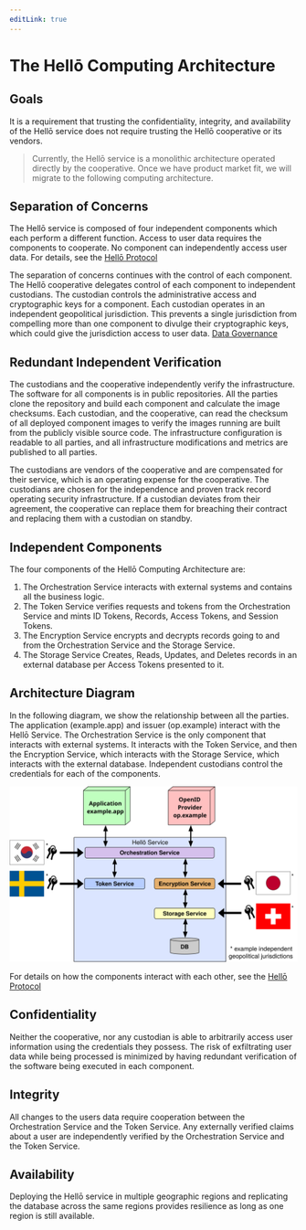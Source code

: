 ```yaml
---
editLink: true
---
```


# The Hellō Computing Architecture

## Goals

It is a requirement that trusting the confidentiality, integrity, and availability of the Hellō service does not require trusting the Hellō cooperative or its vendors. 

>Currently, the Hellō service is a monolithic architecture operated directly by the cooperative. Once we have product market fit, we will migrate to the following computing architecture. 

## Separation of Concerns

The Hellō service is composed of four independent components which each perform a different function. Access to user data requires the components to cooperate. No component can independently access user data. For details, see the [Hellō Protocol](protocol)

The separation of concerns continues with the control of each component. The Hellō cooperative delegates control of each component to independent custodians. The custodian controls the administrative access and cryptographic keys for a component. Each custodian operates in an independent geopolitical jurisdiction. This prevents a single jurisdiction from compelling more than one component to divulge their cryptographic keys, which could give the jurisdiction access to user data. [Data Governance](data-governance)

## Redundant Independent Verification

The custodians and the cooperative independently verify the infrastructure. The software for all components is in public repositories. All the parties clone the repository and build each component and calculate the image checksums. Each custodian, and the cooperative, can read the checksum of all deployed component images to verify the images running are built from the publicly visible source code. The infrastructure configuration is readable to all parties, and all infrastructure modifications and metrics are published to all parties.

The custodians are vendors of the cooperative and are compensated for their service, which is an operating expense for the cooperative. The custodians are chosen for the independence and proven track record operating security infrastructure. If a custodian deviates from their agreement, the cooperative can replace them for breaching their contract and replacing them with a custodian on standby.

## Independent Components

The four components of the Hellō Computing Architecture are:
1. The Orchestration Service interacts with external systems and contains all the business logic. 
1. The Token Service verifies requests and tokens from the Orchestration Service and mints ID Tokens, Records, Access Tokens, and Session Tokens.
1. The Encryption Service encrypts and decrypts records going to and from the Orchestration Service and the Storage Service.
1. The Storage Service Creates, Reads, Updates, and Deletes records in an external database per Access Tokens presented to it.

## Architecture Diagram

In the following diagram, we show the relationship between all the parties. The application (example.app) and issuer (op.example) interact with the Hellō Service. The Orchestration Service is the only component that interacts with external systems. It interacts with the Token Service, and then the Encryption Service, which interacts with the Storage Service, which interacts with the external database. Independent custodians control the credentials for each of the components.

<picture>
  <source srcset="./assets/dark-mode-computing-architecture.svg" media="(prefers-color-scheme: dark)">
  <img src="./assets/light-mode-computing-architecture.svg">
</picture>


For details on how the components interact with each other, see the [Hellō Protocol](protocol)

## Confidentiality

Neither the cooperative, nor any custodian is able to arbitrarily access user information using the credentials they possess. The risk of exfiltrating user data while being processed is minimized by having redundant verification of the software being executed in each component. 

## Integrity

All changes to the users data require cooperation between the Orchestration Service and the Token Service. Any externally verified claims about a user are independently verified by the Orchestration Service and the Token Service. 

## Availability

Deploying the Hellō service in multiple geographic regions and replicating the database across the same regions provides resilience as long as one region is still available.
